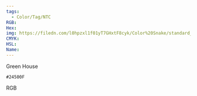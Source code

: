 ```yaml
---
tags:
  - Color/Tag/NTC
RGB:
Hex:
img: https://filedn.com/l0hpzxl1f01yT7GHxtF8cyk/Color%20Snake/standard_csv_to_svg/%23/24500F.svg
CMYK:
HSL:
Name:
---
```

Green House
```palette
#24500F
```
RGB

